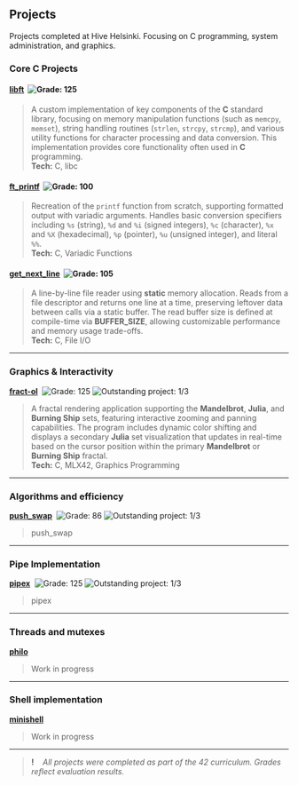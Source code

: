 ## Projects

Projects completed at Hive Helsinki. Focusing on C programming, system administration, and graphics.

### Core C Projects

#### [**libft**](https://github.com/usvapel/libft) &nbsp;![Grade: 125](https://img.shields.io/badge/Grade-125/100-brightgreen?style=plastic)
> A custom implementation of key components of the **C** standard library, focusing on memory manipulation functions (such as `memcpy`, `memset`), string handling routines (`strlen`, `strcpy`, `strcmp`), and various utility functions for character processing and data conversion. This implementation provides core functionality often used in **C** programming.  
**Tech:** C, libc

#### [**ft_printf**](https://github.com/usvapel/ft_printf) &nbsp;![Grade: 100](https://img.shields.io/badge/Grade-100/100-brightgreen?style=plastic)
> Recreation of the `printf` function from scratch, supporting formatted output with variadic arguments.
Handles basic conversion specifiers including `%s` (string), `%d` and `%i` (signed integers), `%c` (character), `%x` and `%X` (hexadecimal), `%p` (pointer), `%u` (unsigned integer), and literal `%%`.  
**Tech:** C, Variadic Functions

#### [**get_next_line**](https://github.com/usvapel/get_next_line) &nbsp;![Grade: 105](https://img.shields.io/badge/Grade-105/100-brightgreen?style=plastic)
> A line-by-line file reader using **static** memory allocation.
Reads from a file descriptor and returns one line at a time, preserving leftover data between calls via a static buffer.
The read buffer size is defined at compile-time via **BUFFER_SIZE**, allowing customizable performance and memory usage trade-offs.  
**Tech:** C, File I/O

---

### Graphics & Interactivity

[**fract-ol**](https://github.com/usvapel/fract-ol) &nbsp;![Grade: 125](https://img.shields.io/badge/Grade-125/100-brightgreen?style=plastic) ![Outstanding project: 1/3](https://img.shields.io/badge/Outstanding%20project-⭐☆☆-blue?style=plastic)
> A fractal rendering application supporting the **Mandelbrot**, **Julia**, and **Burning Ship** sets, featuring interactive zooming and panning capabilities.
The program includes dynamic color shifting and displays a secondary **Julia** set visualization that updates in real-time based on the cursor position within the primary **Mandelbrot** or **Burning Ship** fractal.  
**Tech:** C, MLX42, Graphics Programming

---

### Algorithms and efficiency

[**push_swap**](https://github.com/usvapel/push_swap) &nbsp;![Grade: 86](https://img.shields.io/badge/Grade-86/100-brightgreen?style=plastic) ![Outstanding project: 1/3](https://img.shields.io/badge/Outstanding%20project-⭐☆☆-blue?style=plastic)
> push_swap

---

### Pipe Implementation

[**pipex**](https://github.com/usvapel/pipex) &nbsp;![Grade: 125](https://img.shields.io/badge/Grade-125/100-brightgreen?style=plastic) ![Outstanding project: 1/3](https://img.shields.io/badge/Outstanding%20project-⭐☆☆-blue?style=plastic)
> pipex

---

### Threads and mutexes

[**philo**](https://github.com/usvapel/philo) &nbsp;
> Work in progress

---

### Shell implementation

[**minishell**](https://github.com/usvapel/minishell) &nbsp;
> Work in progress

---
> **!** &nbsp;&nbsp; *All projects were completed as part of the 42 curriculum. Grades reflect evaluation results.*  
